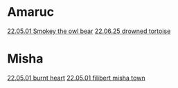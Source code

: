 # Amaruc
[22.05.01 Smokey the owl bear](../1%20-%20Insights/22.05.01%20Smokey%20the%20owl%20bear.md)
[22.06.25 drowned tortoise](../1%20-%20Insights/22.06.25%20drowned%20tortoise.md)

# Misha
[22.05.01 burnt heart](../1%20-%20Insights/22.05.01%20burnt%20heart.md)
[22.05.01 filibert misha town](../1%20-%20Insights/22.05.01%20filibert%20misha%20town.md)
